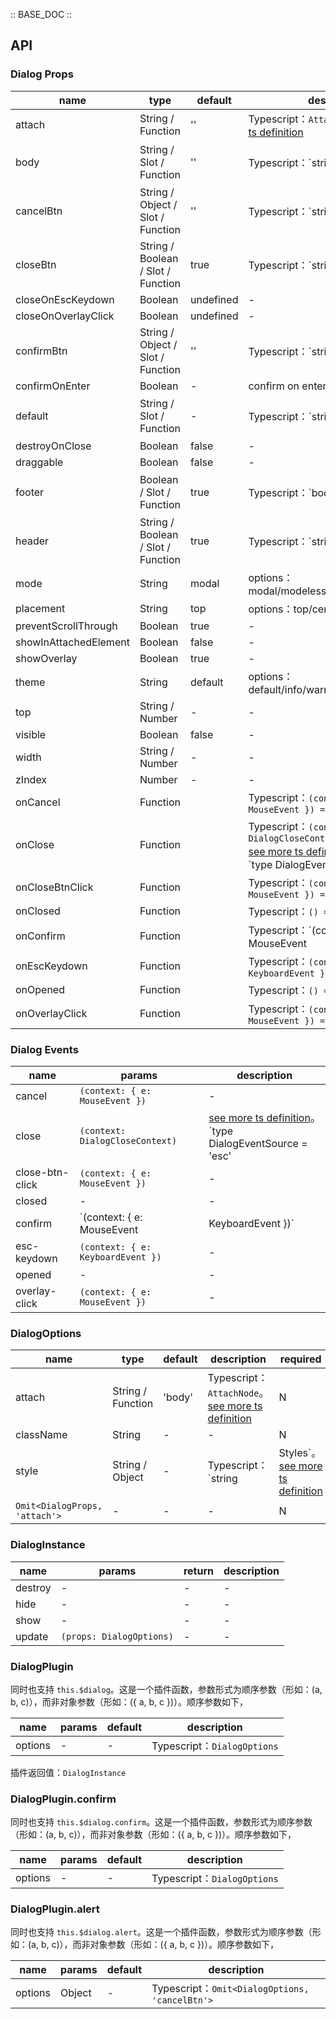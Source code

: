 :: BASE_DOC ::

## API
### Dialog Props

name | type | default | description | required
-- | -- | -- | -- | --
attach | String / Function | '' | Typescript：`AttachNode`。[see more ts definition](https://github.com/Tencent/tdesign-vue-next/blob/develop/src/common.ts) | N
body | String / Slot / Function | '' | Typescript：`string | TNode`。[see more ts definition](https://github.com/Tencent/tdesign-vue-next/blob/develop/src/common.ts) | N
cancelBtn | String / Object / Slot / Function | '' | Typescript：`string | ButtonProps | TNode | null`，[Button API Documents](./button?tab=api)。[see more ts definition](https://github.com/Tencent/tdesign-vue-next/blob/develop/src/common.ts)。[see more ts definition](https://github.com/Tencent/tdesign-vue-next/tree/develop/src/dialog/type.ts) | N
closeBtn | String / Boolean / Slot / Function | true | Typescript：`string | boolean | TNode`。[see more ts definition](https://github.com/Tencent/tdesign-vue-next/blob/develop/src/common.ts) | N
closeOnEscKeydown | Boolean | undefined | \- | N
closeOnOverlayClick | Boolean | undefined | \- | N
confirmBtn | String / Object / Slot / Function | '' | Typescript：`string | ButtonProps | TNode | null`。[see more ts definition](https://github.com/Tencent/tdesign-vue-next/blob/develop/src/common.ts) | N
confirmOnEnter | Boolean | - | confirm on enter | N
default | String / Slot / Function | - | Typescript：`string | TNode`。[see more ts definition](https://github.com/Tencent/tdesign-vue-next/blob/develop/src/common.ts) | N
destroyOnClose | Boolean | false | \- | N
draggable | Boolean | false | \- | N
footer | Boolean / Slot / Function | true | Typescript：`boolean | TNode`。[see more ts definition](https://github.com/Tencent/tdesign-vue-next/blob/develop/src/common.ts) | N
header | String / Boolean / Slot / Function | true | Typescript：`string | boolean | TNode`。[see more ts definition](https://github.com/Tencent/tdesign-vue-next/blob/develop/src/common.ts) | N
mode | String | modal | options：modal/modeless/normal/full-screen | N
placement | String | top | options：top/center | N
preventScrollThrough | Boolean | true | \- | N
showInAttachedElement | Boolean | false | \- | N
showOverlay | Boolean | true | \- | N
theme | String | default | options：default/info/warning/danger/success | N
top | String / Number | - | \- | N
visible | Boolean | false | \- | N
width | String / Number | - | \- | N
zIndex | Number | - | \- | N
onCancel | Function |  | Typescript：`(context: { e: MouseEvent }) => void`<br/> | N
onClose | Function |  | Typescript：`(context: DialogCloseContext) => void`<br/>[see more ts definition](https://github.com/Tencent/tdesign-vue-next/tree/develop/src/dialog/type.ts)。<br/>`type DialogEventSource = 'esc' | 'close-btn' | 'cancel' | 'overlay'`<br/><br/>`interface DialogCloseContext { trigger: DialogEventSource; e: MouseEvent | KeyboardEvent }`<br/> | N
onCloseBtnClick | Function |  | Typescript：`(context: { e: MouseEvent }) => void`<br/> | N
onClosed | Function |  | Typescript：`() => void`<br/> | N
onConfirm | Function |  | Typescript：`(context: { e: MouseEvent | KeyboardEvent }) => void`<br/> | N
onEscKeydown | Function |  | Typescript：`(context: { e: KeyboardEvent }) => void`<br/> | N
onOpened | Function |  | Typescript：`() => void`<br/> | N
onOverlayClick | Function |  | Typescript：`(context: { e: MouseEvent }) => void`<br/> | N

### Dialog Events

name | params | description
-- | -- | --
cancel | `(context: { e: MouseEvent })` | \-
close | `(context: DialogCloseContext)` | [see more ts definition](https://github.com/Tencent/tdesign-vue-next/tree/develop/src/dialog/type.ts)。<br/>`type DialogEventSource = 'esc' | 'close-btn' | 'cancel' | 'overlay'`<br/><br/>`interface DialogCloseContext { trigger: DialogEventSource; e: MouseEvent | KeyboardEvent }`<br/>
close-btn-click | `(context: { e: MouseEvent })` | \-
closed | \- | \-
confirm | `(context: { e: MouseEvent | KeyboardEvent })` | \-
esc-keydown | `(context: { e: KeyboardEvent })` | \-
opened | \- | \-
overlay-click | `(context: { e: MouseEvent })` | \-

### DialogOptions

name | type | default | description | required
-- | -- | -- | -- | --
attach | String / Function | 'body' | Typescript：`AttachNode`。[see more ts definition](https://github.com/Tencent/tdesign-vue-next/blob/develop/src/common.ts) | N
className | String | - | \- | N
style | String / Object | - | Typescript：`string | Styles`。[see more ts definition](https://github.com/Tencent/tdesign-vue-next/blob/develop/src/common.ts) | N
`Omit<DialogProps, 'attach'>` | \- | - | \- | N

### DialogInstance

name | params | return | description
-- | -- | -- | --
destroy | \- | \- | \-
hide | \- | \- | \-
show | \- | \- | \-
update | `(props: DialogOptions)` | \- | \-

### DialogPlugin

同时也支持 `this.$dialog`。这是一个插件函数，参数形式为顺序参数（形如：(a, b, c)），而非对象参数（形如：({ a, b, c })）。顺序参数如下，

name | params | default | description
-- | -- | -- | --
options | \- | - | Typescript：`DialogOptions`

插件返回值：`DialogInstance`

### DialogPlugin.confirm

同时也支持 `this.$dialog.confirm`。这是一个插件函数，参数形式为顺序参数（形如：(a, b, c)），而非对象参数（形如：({ a, b, c })）。顺序参数如下，

name | params | default | description
-- | -- | -- | --
options | \- | - | Typescript：`DialogOptions`

### DialogPlugin.alert

同时也支持 `this.$dialog.alert`。这是一个插件函数，参数形式为顺序参数（形如：(a, b, c)），而非对象参数（形如：({ a, b, c })）。顺序参数如下，

name | params | default | description
-- | -- | -- | --
options | Object | - | Typescript：`Omit<DialogOptions, 'cancelBtn'>`
